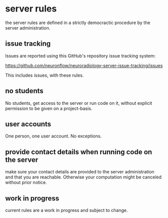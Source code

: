 # server rules
the server rules are defined in a strictly democractic procedure by the server administration.

## issue tracking
Issues are reported using this GitHub's repository issue tracking system:

https://github.com/neuronflow/neuroradiology-server-issue-tracking/issues

This includes issues, with these rules.

## no students
No students, get access to the server or run code on it, without explicit permission to be given on a project-basis.

## user accounts
One person, one user account. No exceptions.

## provide contact details when running code on the server
make sure your contact details are provided to the server administration and that you are reachable. Otherwise your computation might be canceled without prior notice.

## work in progress
current rules are a work in progress and subject to change.

